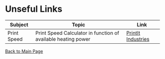 # Unseful Links

Subject|Topic|Link
-------|-----|----
Print Speed|Print Speed Calculator in function of available heating power|[PrintIt Industries](https://www.printitindustries.com/pages/print-speed-calculator)

[Back to Main Page](/README.md)


